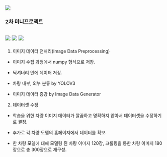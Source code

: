 <img src="https://capsule-render.vercel.app/api?type=waving&color=auto&height=200&section=header&text=2ndMiniProject&fontSize=90" />

### 2차 미니프로젝트

<img src="https://img.shields.io/badge/Python-3776AB?style=flat&logo=Python&logoColor=white"/> <img src="https://img.shields.io/badge/Jupyter-F37626?style=flat&logo=Jupyter&logoColor=white"/> <img src="https://img.shields.io/badge/Kakao-FFCD00?style=flat&logo=Kakao&logoColor=white"/>
---

1. 이미지 데이터 전처리(Image Data Preprocessing)
 
 + 이미지 수집 과정에서 numpy 형식으로 저장.
 
 + 딕셔너리 안에 데이터 저장.
 
 + 차량 내부, 외부 분류 by YOLOV3
 
 + 이미지 데이터 증강 by Image Data Generator

2. 데이터셋 수정

 + 학습을 위한 차량 이미지 데이터가 깔끔하고 명확하지 않아서 데이터셋을 수정하기로 결정.

 + 추가로 각 차량 모델의 홈페이지에서 데이터를 확보.

 + 한 차량 모델에 대해 모델링 된 차량 이미지 120장, 크롤링을 통한 차량 이미지 180장으로 총 300장으로 재구성.
